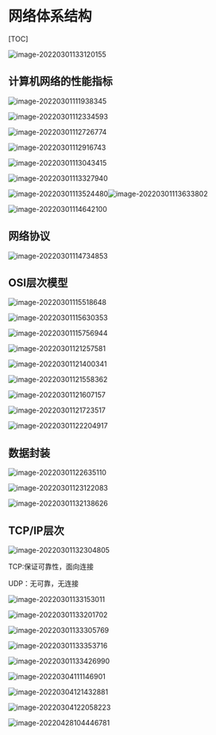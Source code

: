 # 网络体系结构

[TOC]

![image-20220301133120155](https://cdn.jsdelivr.net/gh/1343228975/img/img/202205041046757.png)

## 计算机网络的性能指标

![image-20220301111938345](https://cdn.jsdelivr.net/gh/1343228975/img/img/202205041049851.png)

![image-20220301112334593](https://cdn.jsdelivr.net/gh/1343228975/img/img/202205041049822.png)

![image-20220301112726774](https://cdn.jsdelivr.net/gh/1343228975/img/img/202205041050782.png)

![image-20220301112916743](https://cdn.jsdelivr.net/gh/1343228975/img/img/202205041050242.png)

![image-20220301113043415](https://cdn.jsdelivr.net/gh/1343228975/img/img/202205041051098.png)

![image-20220301113327940](https://cdn.jsdelivr.net/gh/1343228975/img/img/202205041051343.png)

![image-20220301113524480](https://cdn.jsdelivr.net/gh/1343228975/img/img/202205041051611.png)![image-20220301113633802](https://cdn.jsdelivr.net/gh/1343228975/img/img/202205041051688.png)

![image-20220301114642100](https://cdn.jsdelivr.net/gh/1343228975/img/img/202205041055273.png)

## 网络协议

![image-20220301114734853](https://cdn.jsdelivr.net/gh/1343228975/img/img/202205041055761.png)

## OSI层次模型

![image-20220301115518648](https://cdn.jsdelivr.net/gh/1343228975/img/img/202205041055707.png)

![image-20220301115630353](https://cdn.jsdelivr.net/gh/1343228975/img/img/202205041056767.png)

![image-20220301115756944](https://cdn.jsdelivr.net/gh/1343228975/img/img/202205041056626.png)

![image-20220301121257581](https://cdn.jsdelivr.net/gh/1343228975/img/img/202205041056763.png)

![image-20220301121400341](https://cdn.jsdelivr.net/gh/1343228975/img/img/202205041056024.png)

![image-20220301121558362](https://cdn.jsdelivr.net/gh/1343228975/img/img/202205041057919.png)

![image-20220301121607157](https://cdn.jsdelivr.net/gh/1343228975/img/img/202205041057979.png)

![image-20220301121723517](https://cdn.jsdelivr.net/gh/1343228975/img/img/202205041058664.png)

![image-20220301122204917](https://cdn.jsdelivr.net/gh/1343228975/img/img/202205041058513.png)

## 数据封装

![image-20220301122635110](https://cdn.jsdelivr.net/gh/1343228975/img/img/202205041058900.png)

![image-20220301123122083](https://cdn.jsdelivr.net/gh/1343228975/img/img/202205041059611.png)

![image-20220301132138626](https://cdn.jsdelivr.net/gh/1343228975/img/img/202205041059967.png)

## TCP/IP层次

![image-20220301132304805](https://cdn.jsdelivr.net/gh/1343228975/img/img/202205041059742.png)

TCP:保证可靠性，面向连接

UDP：无可靠，无连接

![image-20220301133153011](https://cdn.jsdelivr.net/gh/1343228975/img/img/202205041059942.png)

![image-20220301133201702](https://cdn.jsdelivr.net/gh/1343228975/img/img/202205041059807.png)

![image-20220301133305769](https://cdn.jsdelivr.net/gh/1343228975/img/img/202205041059670.png)

![image-20220301133353716](https://cdn.jsdelivr.net/gh/1343228975/img/img/202205041100620.png)

![image-20220301133426990](https://cdn.jsdelivr.net/gh/1343228975/img/img/202205041100136.png)

![image-20220304111146901](https://cdn.jsdelivr.net/gh/1343228975/img/img/202205041100885.png)

![image-20220304121432881](https://cdn.jsdelivr.net/gh/1343228975/img/img/202205041100217.png)

![image-20220304122058223](https://cdn.jsdelivr.net/gh/1343228975/img/img/202205041101742.png)

![image-20220428104446781](https://gitee.com/zhao-l/picgo/raw/master/img/202204281044832.png)

